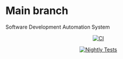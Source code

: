 # Main branch
Software Development Automation System

<div align="center">
  
  [![CI](https://github.com/Yuriy-Lapin/sdas/actions/workflows/main.yml/badge.svg)](https://github.com/Yuriy-Lapin/sdas/actions/workflows/main.yml)
  
  [![Nightly Tests](https://github.com/Yuriy-Lapin/sdas/actions/workflows/nightly-test.yml/badge.svg)](https://github.com/Yuriy-Lapin/sdas/actions/workflows/nightly-test.yml)
  
</div>

